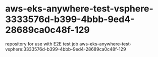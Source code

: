 # aws-eks-anywhere-test-vsphere-3333576d-b399-4bbb-9ed4-28689ca0c48f-129
repository for use with E2E test job aws-eks-anywhere-test-vsphere:3333576d-b399-4bbb-9ed4-28689ca0c48f-129
